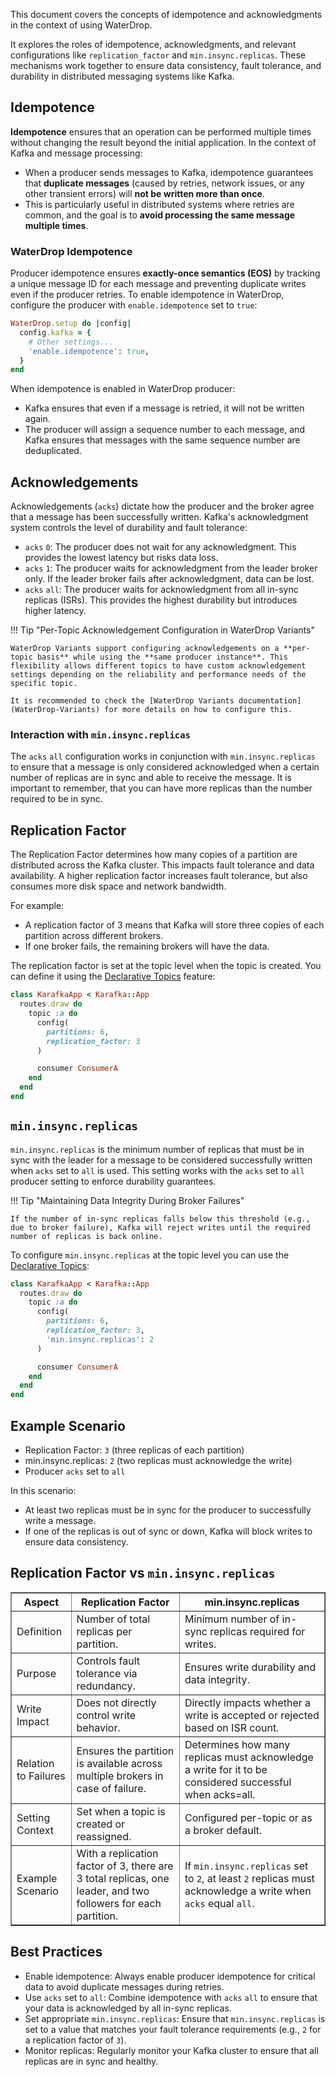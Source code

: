 This document covers the concepts of idempotence and acknowledgments in the context of using WaterDrop.

It explores the roles of idempotence, acknowledgments, and relevant configurations like `replication_factor` and `min.insync.replicas`. These mechanisms work together to ensure data consistency, fault tolerance, and durability in distributed messaging systems like Kafka.

## Idempotence

**Idempotence** ensures that an operation can be performed multiple times without changing the result beyond the initial application. In the context of Kafka and message processing:

- When a producer sends messages to Kafka, idempotence guarantees that **duplicate messages** (caused by retries, network issues, or any other transient errors) will **not be written more than once**.
- This is particularly useful in distributed systems where retries are common, and the goal is to **avoid processing the same message multiple times**.

### WaterDrop Idempotence

Producer idempotence ensures **exactly-once semantics (EOS)** by tracking a unique message ID for each message and preventing duplicate writes even if the producer retries. To enable idempotence in WaterDrop, configure the producer with `enable.idempotence` set to `true`:

```ruby
WaterDrop.setup do |config|
  config.kafka = {
    # Other settings...
    'enable.idempotence': true,
  }
end
```

When idempotence is enabled in WaterDrop producer:

- Kafka ensures that even if a message is retried, it will not be written again.
- The producer will assign a sequence number to each message, and Kafka ensures that messages with the same sequence number are deduplicated.

## Acknowledgements

Acknowledgements (`acks`) dictate how the producer and the broker agree that a message has been successfully written. Kafka's acknowledgment system controls the level of durability and fault tolerance:

- `acks` `0`: The producer does not wait for any acknowledgment. This provides the lowest latency but risks data loss.
- `acks` `1`: The producer waits for acknowledgment from the leader broker only. If the leader broker fails after acknowledgment, data can be lost.
- `acks` `all`: The producer waits for acknowledgment from all in-sync replicas (ISRs). This provides the highest durability but introduces higher latency.

!!! Tip "Per-Topic Acknowledgement Configuration in WaterDrop Variants"

    WaterDrop Variants support configuring acknowledgements on a **per-topic basis** while using the **same producer instance**. This flexibility allows different topics to have custom acknowledgement settings depending on the reliability and performance needs of the specific topic. 

    It is recommended to check the [WaterDrop Variants documentation](WaterDrop-Variants) for more details on how to configure this.

### Interaction with `min.insync.replicas`

The `acks` `all` configuration works in conjunction with `min.insync.replicas` to ensure that a message is only considered acknowledged when a certain number of replicas are in sync and able to receive the message. It is important to remember, that you can have more replicas than the number required to be in sync.

## Replication Factor

The Replication Factor determines how many copies of a partition are distributed across the Kafka cluster. This impacts fault tolerance and data availability. A higher replication factor increases fault tolerance, but also consumes more disk space and network bandwidth.

For example:

- A replication factor of 3 means that Kafka will store three copies of each partition across different brokers.
- If one broker fails, the remaining brokers will have the data.

The replication factor is set at the topic level when the topic is created. You can define it using the [Declarative Topics](Declarative-Topics) feature:

```ruby
class KarafkaApp < Karafka::App
  routes.draw do
    topic :a do
      config(
        partitions: 6,
        replication_factor: 3
      )

      consumer ConsumerA
    end
  end
end
```

## `min.insync.replicas`

`min.insync.replicas` is the minimum number of replicas that must be in sync with the leader for a message to be considered successfully written when `acks` set to `all` is used. This setting works with the `acks` set to `all` producer setting to enforce durability guarantees.

!!! Tip "Maintaining Data Integrity During Broker Failures"

    If the number of in-sync replicas falls below this threshold (e.g., due to broker failure), Kafka will reject writes until the required number of replicas is back online.

To configure `min.insync.replicas` at the topic level you can use the [Declarative Topics](Declarative-Topics):

```ruby
class KarafkaApp < Karafka::App
  routes.draw do
    topic :a do
      config(
        partitions: 6,
        replication_factor: 3,
        'min.insync.replicas': 2
      )

      consumer ConsumerA
    end
  end
end
```

## Example Scenario

- Replication Factor: `3` (three replicas of each partition)
- min.insync.replicas: `2` (two replicas must acknowledge the write)
- Producer `acks` set to `all`

In this scenario:

- At least two replicas must be in sync for the producer to successfully write a message.
- If one of the replicas is out of sync or down, Kafka will block writes to ensure data consistency.

## Replication Factor vs `min.insync.replicas`

<table border="1">
  <thead>
    <tr>
      <th>Aspect</th>
      <th>Replication Factor</th>
      <th>min.insync.replicas</th>
    </tr>
  </thead>
  <tbody>
    <tr>
      <td>Definition</td>
      <td>Number of total replicas per partition.</td>
      <td>Minimum number of in-sync replicas required for writes.</td>
    </tr>
    <tr>
      <td>Purpose</td>
      <td>Controls fault tolerance via redundancy.</td>
      <td>Ensures write durability and data integrity.</td>
    </tr>
    <tr>
      <td>Write Impact</td>
      <td>Does not directly control write behavior.</td>
      <td>Directly impacts whether a write is accepted or rejected based on ISR count.</td>
    </tr>
    <tr>
      <td>Relation to Failures</td>
      <td>Ensures the partition is available across multiple brokers in case of failure.</td>
      <td>Determines how many replicas must acknowledge a write for it to be considered successful when acks=all.</td>
    </tr>
    <tr>
      <td>Setting Context</td>
      <td>Set when a topic is created or reassigned.</td>
      <td>Configured per-topic or as a broker default.</td>
    </tr>
    <tr>
      <td>Example Scenario</td>
      <td>With a replication factor of 3, there are 3 total replicas, one leader, and two followers for each partition.</td>
      <td>If <code>min.insync.replicas</code> set to <code>2</code>, at least <code>2</code> replicas must acknowledge a write when <code>acks</code> equal <code>all</code>.</td>
    </tr>
  </tbody>
</table>

## Best Practices

- Enable idempotence: Always enable producer idempotence for critical data to avoid duplicate messages during retries.
- Use `acks` set to `all`: Combine idempotence with `acks` `all` to ensure that your data is acknowledged by all in-sync replicas.
- Set appropriate `min.insync.replicas`: Ensure that `min.insync.replicas` is set to a value that matches your fault tolerance requirements (e.g., `2` for a replication factor of `3`).
- Monitor replicas: Regularly monitor your Kafka cluster to ensure that all replicas are in sync and healthy.

